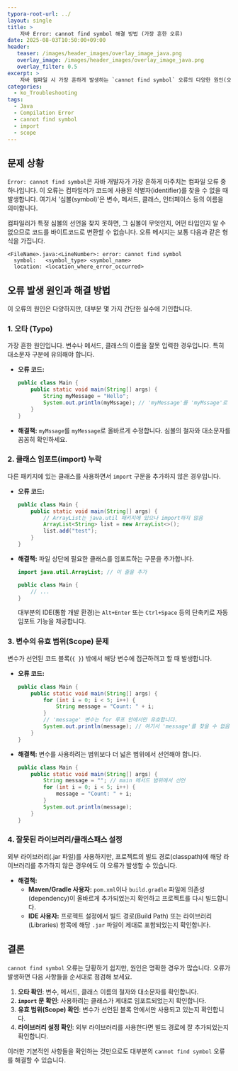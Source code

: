```yaml
---
typora-root-url: ../
layout: single
title: >
    자바 Error: cannot find symbol 해결 방법 (가장 흔한 오류)
date: 2025-08-03T10:50:00+09:00
header:
   teaser: /images/header_images/overlay_image_java.png
   overlay_image: /images/header_images/overlay_image_java.png
   overlay_filter: 0.5
excerpt: >
    자바 컴파일 시 가장 흔하게 발생하는 `cannot find symbol` 오류의 다양한 원인(오타, 임포트 누락, 스코프 문제 등)과 해결책을 알아봅니다.
categories:
  - ko_Troubleshooting
tags:
  - Java
  - Compilation Error
  - cannot find symbol
  - import
  - scope
---
```


## 문제 상황

`Error: cannot find symbol`은 자바 개발자가 가장 흔하게 마주치는 컴파일 오류 중 하나입니다. 이 오류는 컴파일러가 코드에 사용된 식별자(identifier)를 찾을 수 없을 때 발생합니다. 여기서 '심볼(symbol)'은 변수, 메서드, 클래스, 인터페이스 등의 이름을 의미합니다.

컴파일러가 특정 심볼의 선언을 찾지 못하면, 그 심볼이 무엇인지, 어떤 타입인지 알 수 없으므로 코드를 바이트코드로 변환할 수 없습니다. 오류 메시지는 보통 다음과 같은 형식을 가집니다.

```
<FileName>.java:<LineNumber>: error: cannot find symbol
  symbol:   <symbol_type> <symbol_name>
  location: <location_where_error_occurred>
```

## 오류 발생 원인과 해결 방법

이 오류의 원인은 다양하지만, 대부분 몇 가지 간단한 실수에 기인합니다.

### 1. 오타 (Typo)

가장 흔한 원인입니다. 변수나 메서드, 클래스의 이름을 잘못 입력한 경우입니다. 특히 대소문자 구분에 유의해야 합니다.

-   **오류 코드:**
    ```java
    public class Main {
        public static void main(String[] args) {
            String myMessage = "Hello";
            System.out.println(myMssage); // 'myMessage'를 'myMssage'로 잘못 입력
        }
    }
    ```
-   **해결책:** `myMssage`를 `myMessage`로 올바르게 수정합니다. 심볼의 철자와 대소문자를 꼼꼼히 확인하세요.

### 2. 클래스 임포트(import) 누락

다른 패키지에 있는 클래스를 사용하면서 `import` 구문을 추가하지 않은 경우입니다.

-   **오류 코드:**
    ```java
    public class Main {
        public static void main(String[] args) {
            // ArrayList는 java.util 패키지에 있으나 import하지 않음
            ArrayList<String> list = new ArrayList<>();
            list.add("test");
        }
    }
    ```
-   **해결책:** 파일 상단에 필요한 클래스를 임포트하는 구문을 추가합니다.
    ```java
    import java.util.ArrayList; // 이 줄을 추가
    
    public class Main {
        // ...
    }
    ```
    대부분의 IDE(통합 개발 환경)는 `Alt+Enter` 또는 `Ctrl+Space` 등의 단축키로 자동 임포트 기능을 제공합니다.

### 3. 변수의 유효 범위(Scope) 문제

변수가 선언된 코드 블록(`{ }`) 밖에서 해당 변수에 접근하려고 할 때 발생합니다.

-   **오류 코드:**
    ```java
    public class Main {
        public static void main(String[] args) {
            for (int i = 0; i < 5; i++) {
                String message = "Count: " + i;
            }
            // 'message' 변수는 for 루프 안에서만 유효합니다.
            System.out.println(message); // 여기서 'message'를 찾을 수 없음
        }
    }
    ```
-   **해결책:** 변수를 사용하려는 범위보다 더 넓은 범위에서 선언해야 합니다.
    ```java
    public class Main {
        public static void main(String[] args) {
            String message = ""; // main 메서드 범위에서 선언
            for (int i = 0; i < 5; i++) {
                message = "Count: " + i;
            }
            System.out.println(message);
        }
    }
    ```

### 4. 잘못된 라이브러리/클래스패스 설정

외부 라이브러리(.jar 파일)를 사용하지만, 프로젝트의 빌드 경로(classpath)에 해당 라이브러리를 추가하지 않은 경우에도 이 오류가 발생할 수 있습니다.

-   **해결책:**
    -   **Maven/Gradle 사용자:** `pom.xml`이나 `build.gradle` 파일에 의존성(dependency)이 올바르게 추가되었는지 확인하고 프로젝트를 다시 빌드합니다.
    -   **IDE 사용자:** 프로젝트 설정에서 빌드 경로(Build Path) 또는 라이브러리(Libraries) 항목에 해당 `.jar` 파일이 제대로 포함되었는지 확인합니다.

## 결론

`cannot find symbol` 오류는 당황하기 쉽지만, 원인은 명확한 경우가 많습니다. 오류가 발생하면 다음 사항들을 순서대로 점검해 보세요.

1.  **오타 확인**: 변수, 메서드, 클래스 이름의 철자와 대소문자를 확인합니다.
2.  **`import` 문 확인**: 사용하려는 클래스가 제대로 임포트되었는지 확인합니다.
3.  **유효 범위(Scope) 확인**: 변수가 선언된 블록 안에서만 사용되고 있는지 확인합니다.
4.  **라이브러리 설정 확인**: 외부 라이브러리를 사용한다면 빌드 경로에 잘 추가되었는지 확인합니다.

이러한 기본적인 사항들을 확인하는 것만으로도 대부분의 `cannot find symbol` 오류를 해결할 수 있습니다.
